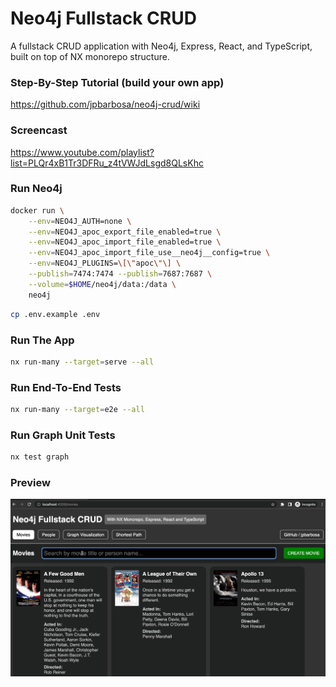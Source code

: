# Neo4j Fullstack CRUD

A fullstack CRUD application with Neo4j, Express, React, and TypeScript, built on top of NX monorepo structure.

### Step-By-Step Tutorial (build your own app)

https://github.com/jpbarbosa/neo4j-crud/wiki

### Screencast

https://www.youtube.com/playlist?list=PLQr4xB1Tr3DFRu_z4tVWJdLsgd8QLsKhc

### Run Neo4j

```bash
docker run \
    --env=NEO4J_AUTH=none \
    --env=NEO4J_apoc_export_file_enabled=true \
    --env=NEO4J_apoc_import_file_enabled=true \
    --env=NEO4J_apoc_import_file_use__neo4j__config=true \
    --env=NEO4J_PLUGINS=\[\"apoc\"\] \
    --publish=7474:7474 --publish=7687:7687 \
    --volume=$HOME/neo4j/data:/data \
    neo4j
```

```bash
cp .env.example .env
```

### Run The App

```bash
nx run-many --target=serve --all
```

### Run End-To-End Tests

```bash
nx run-many --target=e2e --all
```

### Run Graph Unit Tests

```bash
nx test graph
```

### Preview

![Demo](demo.gif)
